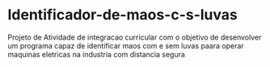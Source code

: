 # Identificador-de-maos-c-s-luvas
Projeto de Atividade de integracao curricular com o objetivo de desenvolver um programa capaz de identificar maos com e sem luvas paara operar maquinas eletricas na industria com distancia segura
